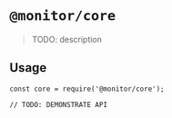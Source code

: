 # `@monitor/core`

> TODO: description

## Usage

```
const core = require('@monitor/core');

// TODO: DEMONSTRATE API
```
